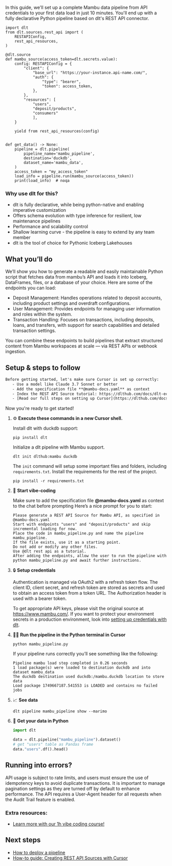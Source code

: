 In this guide, we'll set up a complete Mambu data pipeline from API credentials to your first data load in just 10 minutes. You'll end up with a fully declarative Python pipeline based on dlt's REST API connector.

```python-outcome
import dlt
from dlt.sources.rest_api import (
    RESTAPIConfig,
    rest_api_resources,
)

@dlt.source
def mambu_source(access_token=dlt.secrets.value):
    config: RESTAPIConfig = {
        "client": {
            "base_url": "https://your-instance.api-name.com/",
            "auth": {
                "type": "bearer",
                "token": access_token,
            },
        },
        "resources": [
            "users",
            "deposit/products",
            "consumers"
            ],
    }

    yield from rest_api_resources(config)


def get_data() -> None:
    pipeline = dlt.pipeline(
        pipeline_name='mambu_pipeline',
        destination='duckdb',
        dataset_name='mambu_data', 
    )
    access_token = "my_access_token"
    load_info = pipeline.run(mambu_source(access_token))
    print(load_info)  # noqa
```

### Why use dlt for this?

- dlt is fully declarative, while being python-native and enabling imperative customization
- Offers schema evolution with type inference for resilient, low maintenance pipelines
- Performance and scalability control
- Shallow learning curve - the pipeline is easy to extend by any team member
- dlt is the tool of choice for Pythonic Iceberg Lakehouses

## What you’ll do

We’ll show you how to generate a readable and easily maintainable Python script that fetches data from mambu’s API and loads it into Iceberg, DataFrames, files, or a database of your choice. Here are some of the endpoints you can load:

- Deposit Management: Handles operations related to deposit accounts, including product settings and overdraft configurations.
- User Management: Provides endpoints for managing user information and roles within the system.
- Transaction Handling: Focuses on transactions, including deposits, loans, and transfers, with support for search capabilities and detailed transaction settings.

You can combine these endpoints to build pipelines that extract structured content from Mambu workspaces at scale — via REST APIs or webhook ingestion.

## Setup & steps to follow

```default
Before getting started, let's make sure Cursor is set up correctly:
   - Use a model like Claude 3.7 Sonnet or better
   - Add the specification file **@mambu-docs.yaml** as context
   - Index the REST API Source tutorial: https://dlthub.com/docs/dlt-ecosystem/verified-sources/rest_api/ and add it to context as **@dlt rest api**
   - [Read our full steps on setting up Cursor](https://dlthub.com/docs/dlt-ecosystem/llm-tooling/cursor-restapi#23-configuring-cursor-with-documentation)
```

Now you're ready to get started! 

1. ⚙️ **Execute these commands in a new Cursor shell.**
    
    Install dlt with duckdb support:
    ```shell
    pip install dlt
    ```

    Initialize a dlt pipeline with Mambu support.
    ```shell
    dlt init dlthub:mambu duckdb
    ```

    The `init` command will setup some important files and folders, including `requirements.txt`. Install the requirements for the rest of the project.
    ```shell
    pip install -r requirements.txt
    ```
    
2. 🤠 **Start vibe-coding**
    
    Make sure to add the specification file **@mambu-docs.yaml** as context to the chat before prompting
    Here’s a nice prompt for you to start: 
    
    ```prompt
    Please generate a REST API Source for Mambu API, as specified in @mambu-docs.yaml 
    Start with endpoints "users" and "deposit/products" and skip incremental loading for now. 
    Place the code in mambu_pipeline.py and name the pipeline mambu_pipeline. 
    If the file exists, use it as a starting point. 
    Do not add or modify any other files. 
    Use @dlt rest api as a tutorial. 
    After adding the endpoints, allow the user to run the pipeline with python mambu_pipeline.py and await further instructions.
    ```

    
3. 🔒 **Setup credentials** 
    
    Authentication is managed via OAuth2 with a refresh token flow. The client ID, client secret, and refresh token are stored as secrets and used to obtain an access token from a token URL. The Authorization header is used with a bearer token.
    
    To get appropriate API keys, please visit the original source at https://www.mambu.com/.
    If you want to protect your environment secrets in a production environment, look into [setting up credentials with dlt](https://dlthub.com/docs/walkthroughs/add_credentials).
    
4. 🏃‍♀️ **Run the pipeline in the Python terminal in Cursor**
    
    ```shell
    python mambu_pipeline.py
    ```
    
    If your pipeline runs correctly you’ll see something like the following:
    
    ```shell
    Pipeline mambu load step completed in 0.26 seconds
    1 load package(s) were loaded to destination duckdb and into dataset mambu_data
    The duckdb destination used duckdb:/mambu.duckdb location to store data
    Load package 1749667187.541553 is LOADED and contains no failed jobs
    ```
    
5. 📈 **See data**
    
    ```shell
    dlt pipeline mambu_pipeline show --marimo
    ```
    
6. 🐍 **Get your data in Python**
    
    ```python
    import dlt

   data = dlt.pipeline("mambu_pipeline").dataset()
   # get "users" table as Pandas frame
   data."users".df().head()
    ```

## Running into errors?

API usage is subject to rate limits, and users must ensure the use of idempotency keys to avoid duplicate transactions. It is important to manage pagination settings as they are turned off by default to enhance performance. The API requires a User-Agent header for all requests when the Audit Trail feature is enabled.

### Extra resources:

- [Learn more with our 1h vibe coding course!](https://www.youtube.com/watch?v=GGid70rnJuM)

## Next steps

- [How to deploy a pipeline](https://dlthub.com/docs/walkthroughs/deploy-a-pipeline)
- [How-to guide: Creating REST API Sources with Cursor](https://dlthub.com/docs/dlt-ecosystem/llm-tooling/cursor-restapi)